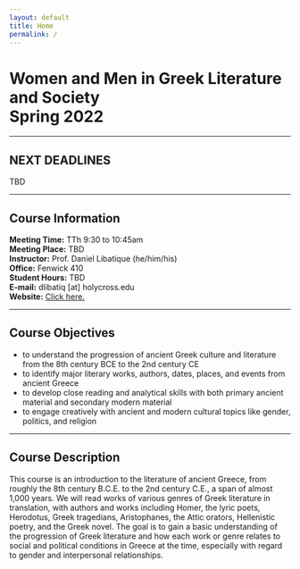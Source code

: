```yaml
---
layout: default
title: Home
permalink: /
---
```


# Women and Men in Greek Literature and Society<br>Spring 2022

***

## NEXT DEADLINES

TBD

***

## Course Information

**Meeting Time:** TTh 9:30 to 10:45am  
**Meeting Place:** TBD  
**Instructor:** Prof. Daniel Libatique (he/him/his)  
**Office:** Fenwick 410  
**Student Hours:** TBD  
**E-mail:** dlibatiq [at] holycross.edu  
**Website:** [Click here.](https://libatique.info)

***

## Course Objectives

* to understand the progression of ancient Greek culture and literature from the 8th century BCE to the 2nd century CE
* to identify major literary works, authors, dates, places, and events from ancient Greece
* to develop close reading and analytical skills with both primary ancient material and secondary modern material
* to engage creatively with ancient and modern cultural topics like gender, politics, and religion

***

## Course Description

This course is an introduction to the literature of ancient Greece, from roughly the 8th century B.C.E. to the 2nd century C.E., a span of almost 1,000 years. We will read works of various genres of Greek literature in translation, with authors and works including Homer, the lyric poets, Herodotus, Greek tragedians, Aristophanes, the Attic orators, Hellenistic poetry, and the Greek novel. The goal is to gain a basic understanding of the progression of Greek literature and how each work or genre relates to social and political conditions in Greece at the time, especially with regard to gender and interpersonal relationships.
